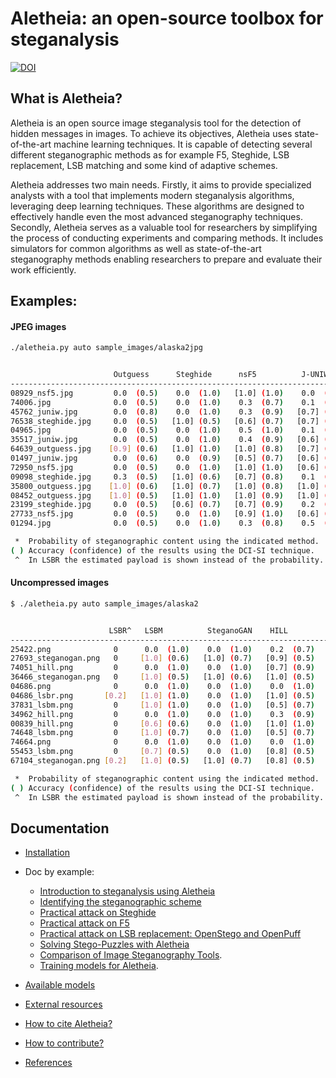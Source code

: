 
# Aletheia: an open-source toolbox for steganalysis
[![DOI](https://joss.theoj.org/papers/10.21105/joss.05982/status.svg)](https://doi.org/10.21105/joss.05982)


## What is Aletheia?

Aletheia is an open source image steganalysis tool for the detection of hidden messages in images. To achieve its objectives, Aletheia uses state-of-the-art machine learning techniques. It is capable of detecting several different steganographic methods as for example F5, Steghide, LSB replacement, LSB matching and some kind of adaptive schemes.

Aletheia addresses two main needs. Firstly, it aims to provide specialized analysts with a tool that implements modern steganalysis algorithms, leveraging deep learning techniques. These algorithms are designed to effectively handle even the most advanced steganography techniques. Secondly, Aletheia serves as a valuable tool for researchers by simplifying the process of conducting experiments and comparing methods. It includes simulators for common algorithms as well as state-of-the-art steganography methods enabling researchers to prepare and evaluate their work efficiently.


## Examples:

#### JPEG images
```bash
./aletheia.py auto sample_images/alaska2jpg


                       Outguess      Steghide      nsF5          J-UNIWARD *
-----------------------------------------------------------------------------
08929_nsf5.jpg         0.0  (0.5)    0.0  (1.0)   [1.0] (1.0)    0.0  (0.9)
74006.jpg              0.0  (0.5)    0.0  (1.0)    0.3  (0.7)    0.1  (0.7)
45762_juniw.jpg        0.0  (0.8)    0.0  (1.0)    0.3  (0.9)   [0.7] (0.6)
76538_steghide.jpg     0.0  (0.5)   [1.0] (0.5)   [0.6] (0.7)   [0.7] (0.8)
04965.jpg              0.0  (0.5)    0.0  (1.0)    0.5  (1.0)    0.1  (1.0)
35517_juniw.jpg        0.0  (0.5)    0.0  (1.0)    0.4  (0.9)   [0.6] (0.8)
64639_outguess.jpg    [0.9] (0.6)   [1.0] (1.0)   [1.0] (0.8)   [0.7] (0.5)
01497_juniw.jpg        0.0  (0.6)    0.0  (0.9)   [0.5] (0.7)   [0.6] (0.9)
72950_nsf5.jpg         0.0  (0.5)    0.0  (1.0)   [1.0] (1.0)   [0.6] (0.8)
09098_steghide.jpg     0.3  (0.5)   [1.0] (0.6)   [0.7] (0.8)    0.1  (0.8)
35800_outguess.jpg    [1.0] (0.6)   [1.0] (0.7)   [1.0] (0.8)   [1.0] (0.5)
08452_outguess.jpg    [1.0] (0.5)   [1.0] (1.0)   [1.0] (0.9)   [1.0] (0.5)
23199_steghide.jpg     0.0  (0.5)   [0.6] (0.7)   [0.7] (0.9)    0.2  (0.8)
27733_nsf5.jpg         0.0  (0.5)    0.0  (1.0)   [0.9] (1.0)   [0.6] (0.8)
01294.jpg              0.0  (0.5)    0.0  (1.0)    0.3  (0.8)    0.5  (0.6)

 *  Probability of steganographic content using the indicated method.
( ) Accuracy (confidence) of the results using the DCI-SI technique.
 ^  In LSBR the estimated payload is shown instead of the probability.


```

#### Uncompressed images
```bash
$ ./aletheia.py auto sample_images/alaska2


                      LSBR^   LSBM          SteganoGAN    HILL          UNIWARD *
---------------------------------------------------------------------------------
25422.png              0      0.0  (1.0)    0.0  (1.0)    0.2  (0.7)   [0.9] (0.9)
27693_steganogan.png   0     [1.0] (0.6)   [1.0] (0.7)   [0.9] (0.5)   [0.9] (0.5)
74051_hill.png         0      0.0  (1.0)    0.0  (1.0)   [0.7] (0.9)   [1.0] (1.0)
36466_steganogan.png   0     [1.0] (0.5)   [1.0] (0.6)   [1.0] (0.5)   [1.0] (0.5)
04686.png              0      0.0  (1.0)    0.0  (1.0)    0.0  (1.0)    0.0  (0.8)
04686_lsbr.png       [0.2]   [1.0] (1.0)    0.0  (1.0)   [1.0] (0.5)   [1.0] (0.5) 
37831_lsbm.png         0     [1.0] (1.0)    0.0  (1.0)   [0.5] (0.7)   [1.0] (0.5)
34962_hill.png         0      0.0  (1.0)    0.0  (1.0)    0.3  (0.9)    0.5  (0.8)
00839_hill.png         0     [0.6] (0.6)    0.0  (1.0)   [1.0] (1.0)   [1.0] (0.5)
74648_lsbm.png         0     [1.0] (0.7)    0.0  (1.0)   [0.5] (0.7)   [1.0] (0.5)
74664.png              0      0.0  (1.0)    0.0  (1.0)    0.0  (1.0)    0.0  (1.0)
55453_lsbm.png         0     [0.7] (0.5)    0.0  (1.0)   [0.8] (0.5)   [0.6] (0.5)
67104_steganogan.png [0.2]   [1.0] (0.5)   [1.0] (0.7)   [0.8] (0.5)   [0.7] (0.5)

 *  Probability of steganographic content using the indicated method.
( ) Accuracy (confidence) of the results using the DCI-SI technique.
 ^  In LSBR the estimated payload is shown instead of the probability.


```


## Documentation

- [Installation](/INSTALL.md)
- Doc by example:
	* [Introduction to steganalysis using Aletheia](https://daniellerch.me/stego/aletheia/intro-en/)
   * [Identifying the steganographic scheme](https://daniellerch.me/stego/aletheia/identify-en)
	* [Practical attack on Steghide](https://daniellerch.me/stego/aletheia/steghide-attack-en/)
	* [Practical attack on F5](https://daniellerch.me/stego/aletheia/f5-attack-en/)
	* [Practical attack on LSB replacement: OpenStego and OpenPuff](https://daniellerch.me/stego/aletheia/lsbr-attack-en/)
   * [Solving Stego-Puzzles with Aletheia](https://daniellerch.me/stego/aletheia/stego-puzzles-en/)
   * [Comparison of Image Steganography Tools](https://daniellerch.me/stego/aletheia/tool-comparison-en/).
   * [Training models for Aletheia](https://daniellerch.me/stego/aletheia/training-en/).

- [Available models](/aletheia-models/README.md)
- [External resources](/EXTERNAL.md)
- [How to cite Aletheia?](/CITING.md)
- [How to contribute?](/CONTRIBUTING.md)
- [References](/REFERENCES.md)



